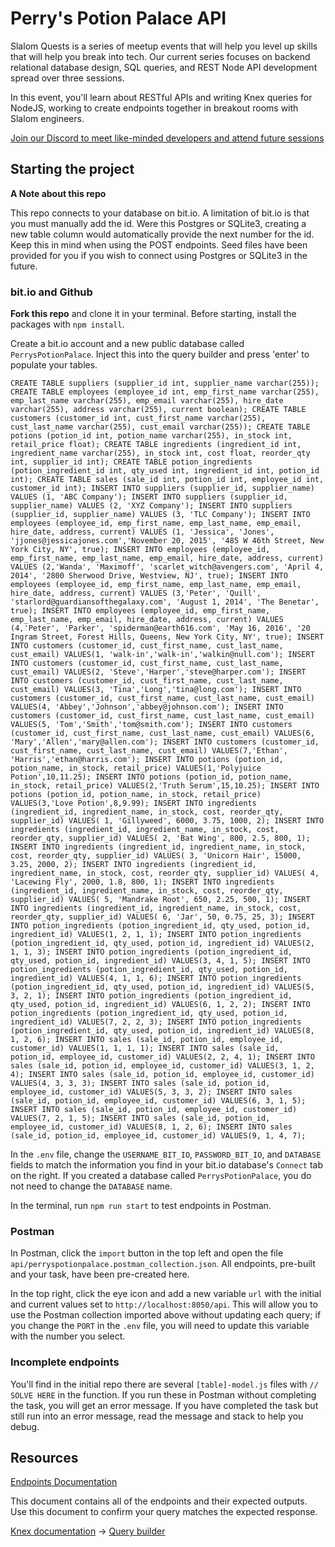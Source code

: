 # Perry's Potion Palace API

Slalom Quests is a series of meetup events that will help you level up skills that will help you break into tech. Our current series focuses on backend relational database design, SQL queries, and REST Node API development spread over three sessions.

In this event, you'll learn about RESTful APIs and writing Knex queries for NodeJS, working to create endpoints together in breakout rooms with Slalom engineers.

[Join our Discord to meet like-minded developers and attend future sessions](https://discord.gg/FcbvFQQRSp)

## Starting the project

**A Note about this repo**

This repo connects to your database on bit.io. A limitation of bit.io is that you must manually add the id. Were this Postgres or SQLite3, creating a new table column would automatically provide the next number for the id. Keep this in mind when using the POST endpoints. Seed files have been provided for you if you wish to connect using Postgres or SQLite3 in the future.

### bit.io and Github

**Fork this repo** and clone it in your terminal. Before starting, install the packages with `npm install`.

Create a bit.io account and a new public database called `PerrysPotionPalace`. Inject this into the query builder and press 'enter' to populate your tables.

```
CREATE TABLE suppliers (supplier_id int, supplier_name varchar(255)); CREATE TABLE employees (employee_id int, emp_first_name varchar(255), emp_last_name varchar(255), emp_email varchar(255), hire_date varchar(255), address varchar(255), current boolean); CREATE TABLE customers (customer_id int, cust_first_name varchar(255), cust_last_name varchar(255), cust_email varchar(255)); CREATE TABLE potions (potion_id int, potion_name varchar(255), in_stock int, retail_price float); CREATE TABLE ingredients (ingredient_id int, ingredient_name varchar(255), in_stock int, cost float, reorder_qty int, supplier_id int); CREATE TABLE potion_ingredients (potion_ingredient_id int, qty_used int, ingredient_id int, potion_id int); CREATE TABLE sales (sale_id int, potion_id int, employee_id int, customer_id int); INSERT INTO suppliers (supplier_id, supplier_name) VALUES (1, 'ABC Company'); INSERT INTO suppliers (supplier_id, supplier_name) VALUES (2, 'XYZ Company'); INSERT INTO suppliers (supplier_id, supplier_name) VALUES (3, 'TLC Company'); INSERT INTO employees (employee_id, emp_first_name, emp_last_name, emp_email, hire_date, address, current) VALUES (1, 'Jessica', 'Jones', 'jjones@jessicajones.com','November 20, 2015', '485 W 46th Street, New York City, NY', true); INSERT INTO employees (employee_id, emp_first_name, emp_last_name, emp_email, hire_date, address, current) VALUES (2,'Wanda', 'Maximoff', 'scarlet_witch@avengers.com', 'April 4, 2014', '2800 Sherwood Drive, Westview, NJ', true); INSERT INTO employees (employee_id, emp_first_name, emp_last_name, emp_email, hire_date, address, current) VALUES (3,'Peter', 'Quill', 'starlord@guardiansofthegalaxy.com', 'August 1, 2014', 'The Benetar', true); INSERT INTO employees (employee_id, emp_first_name, emp_last_name, emp_email, hire_date, address, current) VALUES (4,'Peter', 'Parker', 'spiderman@earth616.com', 'May 16, 2016', '20 Ingram Street, Forest Hills, Queens, New York City, NY', true); INSERT INTO customers (customer_id, cust_first_name, cust_last_name, cust_email) VALUES(1, 'walk-in','walk-in','walkin@null.com'); INSERT INTO customers (customer_id, cust_first_name, cust_last_name, cust_email) VALUES(2, 'Steve','Harper','steve@harper.com'); INSERT INTO customers (customer_id, cust_first_name, cust_last_name, cust_email) VALUES(3, 'Tina','Long','tina@long.com'); INSERT INTO customers (customer_id, cust_first_name, cust_last_name, cust_email) VALUES(4, 'Abbey','Johnson','abbey@johnson.com'); INSERT INTO customers (customer_id, cust_first_name, cust_last_name, cust_email) VALUES(5, 'Tom','Smith','tom@smith.com'); INSERT INTO customers (customer_id, cust_first_name, cust_last_name, cust_email) VALUES(6, 'Mary','Allen','mary@allen.com'); INSERT INTO customers (customer_id, cust_first_name, cust_last_name, cust_email) VALUES(7,'Ethan', 'Harris','ethan@harris.com'); INSERT INTO potions (potion_id, potion_name, in_stock, retail_price) VALUES(1,'Polyjuice Potion',10,11.25); INSERT INTO potions (potion_id, potion_name, in_stock, retail_price) VALUES(2,'Truth Serum',15,10.25); INSERT INTO potions (potion_id, potion_name, in_stock, retail_price) VALUES(3,'Love Potion',8,9.99); INSERT INTO ingredients (ingredient_id, ingredient_name, in_stock, cost, reorder_qty, supplier_id) VALUES( 1, 'Gillyweed', 6000, 3.75, 1000, 2); INSERT INTO ingredients (ingredient_id, ingredient_name, in_stock, cost, reorder_qty, supplier_id) VALUES( 2, 'Bat Wing', 800, 2.5, 800, 1); INSERT INTO ingredients (ingredient_id, ingredient_name, in_stock, cost, reorder_qty, supplier_id) VALUES( 3, 'Unicorn Hair', 15000, 3.25, 2000, 2); INSERT INTO ingredients (ingredient_id, ingredient_name, in_stock, cost, reorder_qty, supplier_id) VALUES( 4, 'Lacewing Fly', 2000, 1.8, 800, 1); INSERT INTO ingredients (ingredient_id, ingredient_name, in_stock, cost, reorder_qty, supplier_id) VALUES( 5, 'Mandrake Root', 650, 2.25, 500, 1); INSERT INTO ingredients (ingredient_id, ingredient_name, in_stock, cost, reorder_qty, supplier_id) VALUES( 6, 'Jar', 50, 0.75, 25, 3); INSERT INTO potion_ingredients (potion_ingredient_id, qty_used, potion_id, ingredient_id) VALUES(1, 2, 1, 1); INSERT INTO potion_ingredients (potion_ingredient_id, qty_used, potion_id, ingredient_id) VALUES(2, 1, 1, 3); INSERT INTO potion_ingredients (potion_ingredient_id, qty_used, potion_id, ingredient_id) VALUES(3, 4, 1, 5); INSERT INTO potion_ingredients (potion_ingredient_id, qty_used, potion_id, ingredient_id) VALUES(4, 1, 1, 6); INSERT INTO potion_ingredients (potion_ingredient_id, qty_used, potion_id, ingredient_id) VALUES(5, 3, 2, 1); INSERT INTO potion_ingredients (potion_ingredient_id, qty_used, potion_id, ingredient_id) VALUES(6, 1, 2, 2); INSERT INTO potion_ingredients (potion_ingredient_id, qty_used, potion_id, ingredient_id) VALUES(7, 2, 2, 3); INSERT INTO potion_ingredients (potion_ingredient_id, qty_used, potion_id, ingredient_id) VALUES(8, 1, 2, 6); INSERT INTO sales (sale_id, potion_id, employee_id, customer_id) VALUES(1, 1, 1, 1); INSERT INTO sales (sale_id, potion_id, employee_id, customer_id) VALUES(2, 2, 4, 1); INSERT INTO sales (sale_id, potion_id, employee_id, customer_id) VALUES(3, 1, 2, 4); INSERT INTO sales (sale_id, potion_id, employee_id, customer_id) VALUES(4, 3, 3, 3); INSERT INTO sales (sale_id, potion_id, employee_id, customer_id) VALUES(5, 3, 3, 2); INSERT INTO sales (sale_id, potion_id, employee_id, customer_id) VALUES(6, 3, 1, 5); INSERT INTO sales (sale_id, potion_id, employee_id, customer_id) VALUES(7, 2, 1, 5); INSERT INTO sales (sale_id, potion_id, employee_id, customer_id) VALUES(8, 1, 2, 6); INSERT INTO sales (sale_id, potion_id, employee_id, customer_id) VALUES(9, 1, 4, 7);
```

In the `.env` file, change the `USERNAME_BIT_IO`, `PASSWORD_BIT_IO`, and `DATABASE` fields to match the information you find in your bit.io database's `Connect` tab on the right. If you created a database called `PerrysPotionPalace`, you do not need to change the `DATABASE` name.

In the terminal, run `npm run start` to test endpoints in Postman.

### Postman

In Postman, click the `import` button in the top left and open the file `api/perryspotionpalace.postman_collection.json`. All endpoints, pre-built and your task, have been pre-created here.

In the top right, click the eye icon and add a new variable `url` with the initial and current values set to `http://localhost:8050/api`. This will allow you to use the Postman collection imported above without updating each query; if you change the `PORT` in the `.env` file, you will need to update this variable with the number you select.

### Incomplete endpoints

You'll find in the initial repo there are several `[table]-model.js` files with `// SOLVE HERE` in the function. If you run these in Postman without completing the task, you will get an error message. If you have completed the task but still run into an error message, read the message and stack to help you debug.

## Resources

[Endpoints Documentation](api/Endpoints.md)

This document contains all of the endpoints and their expected outputs. Use this document to confirm your query matches the expected response.

[Knex documentation](https://knexjs.org/guide/) -> [Query builder](https://knexjs.org/guide/query-builder.html)
